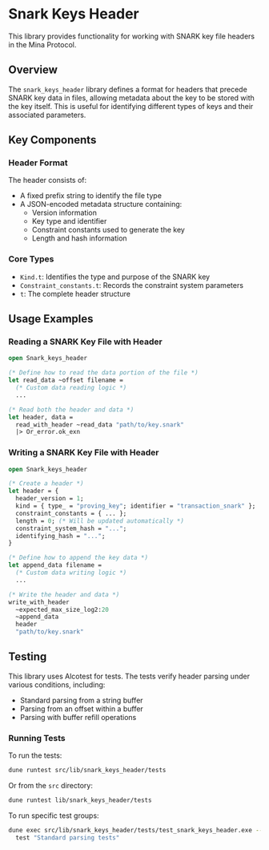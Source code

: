# Snark Keys Header

This library provides functionality for working with SNARK key file headers in
the Mina Protocol.

## Overview

The `snark_keys_header` library defines a format for headers that precede SNARK
key data in files, allowing metadata about the key to be stored with the key
itself. This is useful for identifying different types of keys and their
associated parameters.

## Key Components

### Header Format

The header consists of:
- A fixed prefix string to identify the file type
- A JSON-encoded metadata structure containing:
  - Version information
  - Key type and identifier
  - Constraint constants used to generate the key
  - Length and hash information

### Core Types

- `Kind.t`: Identifies the type and purpose of the SNARK key
- `Constraint_constants.t`: Records the constraint system parameters
- `t`: The complete header structure

## Usage Examples

### Reading a SNARK Key File with Header

```ocaml
open Snark_keys_header

(* Define how to read the data portion of the file *)
let read_data ~offset filename =
  (* Custom data reading logic *)
  ...

(* Read both the header and data *)
let header, data =
  read_with_header ~read_data "path/to/key.snark"
  |> Or_error.ok_exn
```

### Writing a SNARK Key File with Header

```ocaml
open Snark_keys_header

(* Create a header *)
let header = {
  header_version = 1;
  kind = { type_ = "proving_key"; identifier = "transaction_snark" };
  constraint_constants = { ... };
  length = 0; (* Will be updated automatically *)
  constraint_system_hash = "...";
  identifying_hash = "...";
}

(* Define how to append the key data *)
let append_data filename =
  (* Custom data writing logic *)
  ...

(* Write the header and data *)
write_with_header
  ~expected_max_size_log2:20
  ~append_data
  header
  "path/to/key.snark"
```

## Testing

This library uses Alcotest for tests. The tests verify header parsing under
various conditions, including:

- Standard parsing from a string buffer
- Parsing from an offset within a buffer
- Parsing with buffer refill operations

### Running Tests

To run the tests:

```bash
dune runtest src/lib/snark_keys_header/tests
```

Or from the `src` directory:

```bash
dune runtest lib/snark_keys_header/tests
```

To run specific test groups:

```bash
dune exec src/lib/snark_keys_header/tests/test_snark_keys_header.exe -- \
  test "Standard parsing tests"
```
